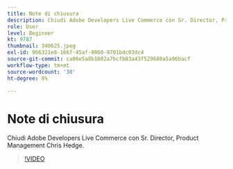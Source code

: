 ```yaml
---
title: Note di chiusura
description: Chiudi Adobe Developers Live Commerce con Sr. Director, Product Management Chris Hedge.
role: User
level: Beginner
kt: 9787
thumbnail: 340625.jpeg
exl-id: 9b6321e8-166f-45af-9060-9701bdc03dc4
source-git-commit: ca06e5a8b1602a7bcfb83a43f529680a5a96bacf
workflow-type: tm+mt
source-wordcount: '30'
ht-degree: 0%

---
```


# Note di chiusura

Chiudi Adobe Developers Live Commerce con Sr. Director, Product Management Chris Hedge.

>[!VIDEO](https://video.tv.adobe.com/v/340625/?quality=12&learn=on)
